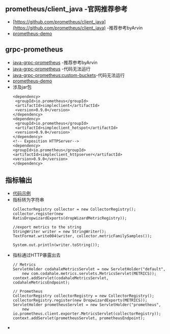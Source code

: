 ## prometheus/client_java -官网推荐参考
- [https://github.com/prometheus/client_java](https://github.com/prometheus/client_java) -推荐参考byArvin
- [prometheus-demo](https://github.com/yuriiknowsjava/prometheus-demo)

## grpc-prometheus
- [java-grpc-prometheus](https://github.com/lchenn/java-grpc-prometheus) -推荐参考byArvin
- [java-grpc-prometheus](https://gitee.com/mirrors_grpc-ecosystem/java-grpc-prometheus) -代码无法运行
- [java-grpc-prometheus:custom-buckets](https://gitee.com/mirrors_grpc-ecosystem/java-grpc-prometheus/tree/custom-buckets)-代码无法运行
- [prometheus-demo](https://github.com/yuriiknowsjava/prometheus-demo)
- 涉及jar包
    ```
   <dependency>
     <groupId>io.prometheus</groupId>
     <artifactId>simpleclient</artifactId>
     <version>0.9.0</version>
   </dependency>
   <dependency>
     <groupId>io.prometheus</groupId>
     <artifactId>simpleclient_hotspot</artifactId>
     <version>0.9.0</version>
   </dependency>
  <!-- Exposition HTTPServer-->
   <dependency>
   	<groupId>io.prometheus</groupId>
   	<artifactId>simpleclient_httpserver</artifactId>
   	<version>0.9.0</version>
   </dependency>
  ```

## 指标输出
- [代码示例](https://www.programcreek.com/java-api-examples/?class=io.prometheus.client.CollectorRegistry&method=register)
- 指标转为字符串
    ```
  CollectorRegistry collector = new CollectorRegistry();
    collector.register(new RatisDropwizardExports(dropWizardMetricRegistry));
  
    //export metrics to the string
    StringWriter writer = new StringWriter();
    TextFormat.write004(writer, collector.metricFamilySamples());
  
    System.out.println(writer.toString());
  ```
- 指标通过HTTP暴露出去
    ```
  // Metrics
    ServletHolder codahaleMetricsServlet = new ServletHolder("default",
        new com.codahale.metrics.servlets.MetricsServlet(METRICS));
    context.addServlet(codahaleMetricsServlet, codahaleMetricsEndpoint);
  
    // Prometheus
    CollectorRegistry collectorRegistry = new CollectorRegistry();
    collectorRegistry.register(new DropwizardExports(METRICS));
    ServletHolder prometheusServlet = new ServletHolder("prometheus",
        new io.prometheus.client.exporter.MetricsServlet(collectorRegistry));
    context.addServlet(prometheusServlet, prometheusEndpoint);
  ```
- 